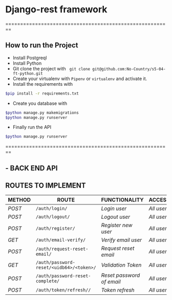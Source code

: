 # Django-rest framework
========================================================
## How to run the Project
- Install Postgreql
- Install Python
- Git clone the project with ``` git clone git@github.com:No-Country/s5-04-ft-python.git```
- Create your virtualenv with `Pipenv` or `virtualenv` and activate it.
- Install the requirements with 
```sh
$pip install -r requirements.txt
```
- Create you database with
```sh
$python manage.py makemigrations
$python manage.py runserver
```
- Finally run the API 
```sh
$python manage.py runserver
```
========================================================

##  - BACK END API


## ROUTES TO IMPLEMENT
| METHOD | ROUTE                     | FUNCTIONALITY             |ACCESS|
|--------|---------------------------|---------------------------| ------------- |
| *POST* | ```/auth/login/```      | _Login user_              | _All users_|
| *POST* | ```/auth/logout/```      | _Logout user_             | _All users_|
| *POST* | ```/auth/register/```      | _Register new user_       | _All users_|
| *GET*  | ```/auth/email-verify/```      | _Verify email user_       | _All users_|
| *POST* | ```/auth/request-reset-email/```      | _Request reset email_     | _All users_|
| *GET*  | ```/auth/password-reset/<uidb64>/<token>/```   | _Validation Token_        |_All users_|
| *POST* | ```/auth/password-reset-complete/```   | _Reset password of email_ |_All users_|
| *POST* | ```/auth/token/refresh//```     | _Token refresh_           |_All users_|
